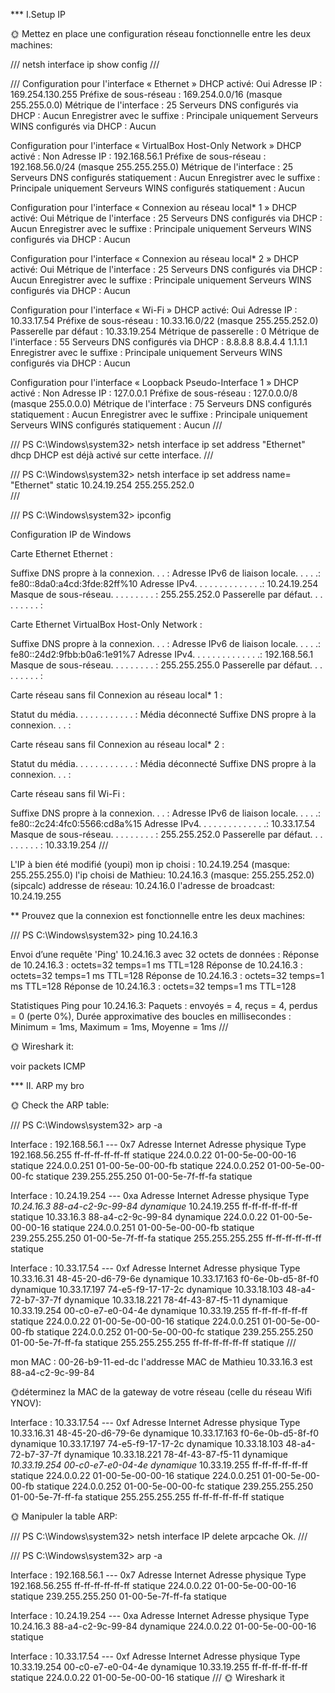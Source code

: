 *** I.Setup IP

🌞 Mettez en place une configuration réseau fonctionnelle entre les deux machines:

 /// netsh interface ip show config ///

///
Configuration pour l'interface « Ethernet »
    DHCP activé:                          Oui
    Adresse IP :                           169.254.130.255
    Préfixe de sous-réseau :               169.254.0.0/16 (masque 255.255.0.0)
    Métrique de l'interface :             25
    Serveurs DNS configurés via DHCP :     Aucun
    Enregistrer avec le suffixe :           Principale uniquement
    Serveurs WINS configurés via DHCP :     Aucun

Configuration pour l'interface « VirtualBox Host-Only Network »
    DHCP activé :                         Non
    Adresse IP :                           192.168.56.1
    Préfixe de sous-réseau :               192.168.56.0/24 (masque 255.255.255.0)
    Métrique de l'interface :             25
    Serveurs DNS configurés statiquement : Aucun
    Enregistrer avec le suffixe :           Principale uniquement
    Serveurs WINS configurés statiquement : Aucun

Configuration pour l'interface « Connexion au réseau local* 1 »
    DHCP activé:                          Oui
    Métrique de l'interface :             25
    Serveurs DNS configurés via DHCP :     Aucun
    Enregistrer avec le suffixe :           Principale uniquement
    Serveurs WINS configurés via DHCP :     Aucun

Configuration pour l'interface « Connexion au réseau local* 2 »
    DHCP activé:                          Oui
    Métrique de l'interface :             25
    Serveurs DNS configurés via DHCP :     Aucun
    Enregistrer avec le suffixe :           Principale uniquement
    Serveurs WINS configurés via DHCP :     Aucun

Configuration pour l'interface « Wi-Fi »
    DHCP activé:                          Oui
    Adresse IP :                           10.33.17.54
    Préfixe de sous-réseau :               10.33.16.0/22 (masque 255.255.252.0)
    Passerelle par défaut :               10.33.19.254
    Métrique de passerelle :              0
    Métrique de l'interface :             55
    Serveurs DNS configurés via DHCP :     8.8.8.8
                                           8.8.4.4
                                           1.1.1.1
    Enregistrer avec le suffixe :           Principale uniquement
    Serveurs WINS configurés via DHCP :     Aucun

Configuration pour l'interface « Loopback Pseudo-Interface 1 »
    DHCP activé :                         Non
    Adresse IP :                           127.0.0.1
    Préfixe de sous-réseau :               127.0.0.0/8 (masque 255.0.0.0)
    Métrique de l'interface :             75
    Serveurs DNS configurés statiquement : Aucun
    Enregistrer avec le suffixe :           Principale uniquement
    Serveurs WINS configurés statiquement : Aucun
///

///
PS C:\Windows\system32> netsh interface ip set address "Ethernet" dhcp
DHCP est déjà activé sur cette interface.
///

///
PS C:\Windows\system32> netsh interface ip set address name= "Ethernet" static 10.24.19.254 255.255.252.0      
///

///
PS C:\Windows\system32> ipconfig

Configuration IP de Windows


Carte Ethernet Ethernet :

   Suffixe DNS propre à la connexion. . . :
   Adresse IPv6 de liaison locale. . . . .: fe80::8da0:a4cd:3fde:82ff%10
   Adresse IPv4. . . . . . . . . . . . . .: 10.24.19.254
   Masque de sous-réseau. . . . . . . . . : 255.255.252.0
   Passerelle par défaut. . . . . . . . . :

Carte Ethernet VirtualBox Host-Only Network :

   Suffixe DNS propre à la connexion. . . :
   Adresse IPv6 de liaison locale. . . . .: fe80::24d2:9fbb:b0a6:1e91%7
   Adresse IPv4. . . . . . . . . . . . . .: 192.168.56.1
   Masque de sous-réseau. . . . . . . . . : 255.255.255.0
   Passerelle par défaut. . . . . . . . . :

Carte réseau sans fil Connexion au réseau local* 1 :

   Statut du média. . . . . . . . . . . . : Média déconnecté
   Suffixe DNS propre à la connexion. . . :

Carte réseau sans fil Connexion au réseau local* 2 :

   Statut du média. . . . . . . . . . . . : Média déconnecté
   Suffixe DNS propre à la connexion. . . :

Carte réseau sans fil Wi-Fi :

   Suffixe DNS propre à la connexion. . . :
   Adresse IPv6 de liaison locale. . . . .: fe80::2c24:4fc0:5566:cd8a%15
   Adresse IPv4. . . . . . . . . . . . . .: 10.33.17.54
   Masque de sous-réseau. . . . . . . . . : 255.255.252.0
   Passerelle par défaut. . . . . . . . . : 10.33.19.254
///

L'IP à bien été modifié (youpi)
mon ip choisi : 10.24.19.254 (masque: 255.255.255.0)
l'ip choisi de Mathieu: 10.24.16.3 (masque: 255.255.252.0)
(sipcalc)
addresse de réseau: 10.24.16.0
l'adresse de broadcast: 10.24.19.255

** Prouvez que la connexion est fonctionnelle entre les deux machines:

///
PS C:\Windows\system32> ping 10.24.16.3

Envoi d’une requête 'Ping'  10.24.16.3 avec 32 octets de données :
Réponse de 10.24.16.3 : octets=32 temps=1 ms TTL=128
Réponse de 10.24.16.3 : octets=32 temps=1 ms TTL=128
Réponse de 10.24.16.3 : octets=32 temps=1 ms TTL=128
Réponse de 10.24.16.3 : octets=32 temps=1 ms TTL=128

Statistiques Ping pour 10.24.16.3:
    Paquets : envoyés = 4, reçus = 4, perdus = 0 (perte 0%),
Durée approximative des boucles en millisecondes :
    Minimum = 1ms, Maximum = 1ms, Moyenne = 1ms
///

🌞 Wireshark it:

voir packets ICMP

*** II. ARP my bro

🌞 Check the ARP table:

///
PS C:\Windows\system32> arp -a

Interface : 192.168.56.1 --- 0x7
  Adresse Internet      Adresse physique      Type
  192.168.56.255        ff-ff-ff-ff-ff-ff     statique
  224.0.0.22            01-00-5e-00-00-16     statique
  224.0.0.251           01-00-5e-00-00-fb     statique
  224.0.0.252           01-00-5e-00-00-fc     statique
  239.255.255.250       01-00-5e-7f-ff-fa     statique

Interface : 10.24.19.254 --- 0xa
  Adresse Internet      Adresse physique      Type
  *10.24.16.3            88-a4-c2-9c-99-84     dynamique*
  10.24.19.255          ff-ff-ff-ff-ff-ff     statique
  10.33.16.3            88-a4-c2-9c-99-84     dynamique
  224.0.0.22            01-00-5e-00-00-16     statique
  224.0.0.251           01-00-5e-00-00-fb     statique
  239.255.255.250       01-00-5e-7f-ff-fa     statique
  255.255.255.255       ff-ff-ff-ff-ff-ff     statique

Interface : 10.33.17.54 --- 0xf
  Adresse Internet      Adresse physique      Type
  10.33.16.31           48-45-20-d6-79-6e     dynamique
  10.33.17.163          f0-6e-0b-d5-8f-f0     dynamique
  10.33.17.197          74-e5-f9-17-17-2c     dynamique
  10.33.18.103          48-a4-72-b7-37-7f     dynamique
  10.33.18.221          78-4f-43-87-f5-11     dynamique
  10.33.19.254          00-c0-e7-e0-04-4e     dynamique
  10.33.19.255          ff-ff-ff-ff-ff-ff     statique
  224.0.0.22            01-00-5e-00-00-16     statique
  224.0.0.251           01-00-5e-00-00-fb     statique
  224.0.0.252           01-00-5e-00-00-fc     statique
  239.255.255.250       01-00-5e-7f-ff-fa     statique
  255.255.255.255       ff-ff-ff-ff-ff-ff     statique
///

mon MAC : 00-26-b9-11-ed-dc
l'addresse MAC de Mathieu 10.33.16.3 est 88-a4-c2-9c-99-84

🌞déterminez la MAC de la gateway de votre réseau (celle du réseau Wifi YNOV):

Interface : 10.33.17.54 --- 0xf
  Adresse Internet      Adresse physique      Type
  10.33.16.31           48-45-20-d6-79-6e     dynamique
  10.33.17.163          f0-6e-0b-d5-8f-f0     dynamique
  10.33.17.197          74-e5-f9-17-17-2c     dynamique
  10.33.18.103          48-a4-72-b7-37-7f     dynamique
  10.33.18.221          78-4f-43-87-f5-11     dynamique
  *10.33.19.254          00-c0-e7-e0-04-4e     dynamique*
  10.33.19.255          ff-ff-ff-ff-ff-ff     statique
  224.0.0.22            01-00-5e-00-00-16     statique
  224.0.0.251           01-00-5e-00-00-fb     statique
  224.0.0.252           01-00-5e-00-00-fc     statique
  239.255.255.250       01-00-5e-7f-ff-fa     statique
  255.255.255.255       ff-ff-ff-ff-ff-ff     statique


🌞 Manipuler la table ARP:

///
PS C:\Windows\system32> netsh interface IP delete arpcache
Ok.
///

///
PS C:\Windows\system32> arp -a

Interface : 192.168.56.1 --- 0x7
  Adresse Internet      Adresse physique      Type
  192.168.56.255        ff-ff-ff-ff-ff-ff     statique
  224.0.0.22            01-00-5e-00-00-16     statique
  239.255.255.250       01-00-5e-7f-ff-fa     statique

Interface : 10.24.19.254 --- 0xa
  Adresse Internet      Adresse physique      Type
  10.24.16.3            88-a4-c2-9c-99-84     dynamique
  224.0.0.22            01-00-5e-00-00-16     statique

Interface : 10.33.17.54 --- 0xf
  Adresse Internet      Adresse physique      Type
  10.33.19.254          00-c0-e7-e0-04-4e     dynamique
  10.33.19.255          ff-ff-ff-ff-ff-ff     statique
  224.0.0.22            01-00-5e-00-00-16     statique
///
🌞 Wireshark it
